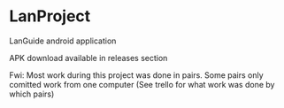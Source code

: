 # LanProject
LanGuide android application

APK download available in releases section

Fwi: Most work during this project was done in pairs. Some pairs only comitted work from one computer (See trello for what work was done by which pairs)

